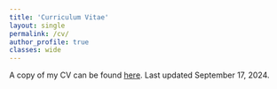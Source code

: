 ```yaml
---
title: 'Curriculum Vitae'
layout: single
permalink: /cv/
author_profile: true
classes: wide
---
```


A copy of my CV can be found [here](https://noahsailer.github.io/assets/images/nsailer_cv.pdf). Last updated September 17, 2024.
